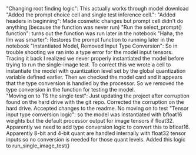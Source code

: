  "Changing root finding logic": This actually works through model download
 "Added the prompt choice cell and single test inference cell.": 
 "Added headers in beginning": Made cosmetic changes but prompt cell didn't do anything (because the function was never run)
 "Run the select_prompt() function": turns out the function was run later in the notebook
 "Haha, the llm was smarter": Restores the prompt function to running later in the notebook
 "Instantiated Model, Removed Input Type Conversion": So in trouble shooting we ran into a type error for the model input tensors.  Tracing it back I realized we never properly instantiated the model before trying to run the single-image test.  To correct this we wrote a cell to instantiate the model with quantization level set by the global quantization variable defined earlier.  Then we checked the model card and it appears that the type conversion is handled by the processor.  So we removed the type conversion in the function for testing the model.  
  "Moving on to TS the single test": Just updating the project after corruption found on the hard drive with the git repo.  Corrected the corruption on the hard drive.  Accepted changes to the readme.  No moving on to test
  "Tensor input type conversion logic": so the model was instantiated with bfloat16 weights but the default processor output for image tensors if float32.  Apparently we need to add type conversion logic to convert this to bfloat16.  Apparently 8-bit and 4-bit quant are handled internally with float32 tensor inputs so no conversion is needed for those quant levels.  Added this logic to run_single_image_test()
  
